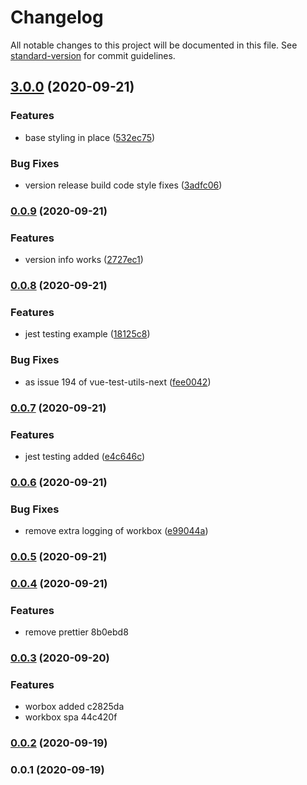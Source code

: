 # Changelog

All notable changes to this project will be documented in this file. See [standard-version](https://github.com/conventional-changelog/standard-version) for commit guidelines.

## [3.0.0](https://github.com/villetakanen/mekanismi/compare/v0.0.9...v3.0.0) (2020-09-21)


### Features

* base styling in place ([532ec75](https://github.com/villetakanen/mekanismi/commit/532ec75205bba468478e561ae92c180bc0c2e86d))


### Bug Fixes

* version release build code style fixes ([3adfc06](https://github.com/villetakanen/mekanismi/commit/3adfc06d288735c585eefbffb43b37f7d1042195))

### [0.0.9](https://github.com/villetakanen/mekanismi/compare/v0.0.8...v0.0.9) (2020-09-21)


### Features

* version info works ([2727ec1](https://github.com/villetakanen/mekanismi/commit/2727ec133728079d7edc99aa67a7750922dd72cb))

### [0.0.8](https://github.com/villetakanen/mekanismi/compare/v0.0.7...v0.0.8) (2020-09-21)


### Features

* jest testing example ([18125c8](https://github.com/villetakanen/mekanismi/commit/18125c8c188dbd2e4fe91694a4596dc8d18f9d28))


### Bug Fixes

* as issue 194 of vue-test-utils-next ([fee0042](https://github.com/villetakanen/mekanismi/commit/fee004261c85392eacb5852ea94626d59357de52))

### [0.0.7](https://github.com/villetakanen/mekanismi/compare/v0.0.6...v0.0.7) (2020-09-21)


### Features

* jest testing added ([e4c646c](https://github.com/villetakanen/mekanismi/commit/e4c646c209d299aae53a693107661406133750c9))

### [0.0.6](https://github.com/villetakanen/mekanismi/compare/v0.0.5...v0.0.6) (2020-09-21)


### Bug Fixes

* remove extra logging of workbox ([e99044a](https://github.com/villetakanen/mekanismi/commit/e99044ac9d6fa1bd9547962b066180768533e411))

### [0.0.5](///compare/v0.0.4...v0.0.5) (2020-09-21)

### [0.0.4](///compare/v0.0.3...v0.0.4) (2020-09-21)


### Features

* remove prettier 8b0ebd8

### [0.0.3](///compare/v0.0.2...v0.0.3) (2020-09-20)


### Features

* worbox added c2825da
* workbox spa 44c420f

### [0.0.2](///compare/v0.0.1...v0.0.2) (2020-09-19)

### 0.0.1 (2020-09-19)
